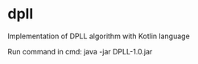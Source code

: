 # dpll
Implementation of DPLL algorithm with Kotlin language

Run command in cmd:
java -jar DPLL-1.0.jar 
